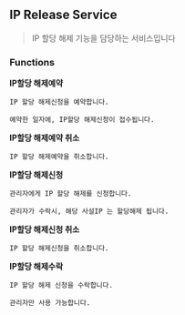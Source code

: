 ## IP Release Service
> IP 할당 해제 기능을 담당하는 서비스입니다
### Functions
**IP할당 해제예약**
    
    IP 할당 해제신청을 예약합니다.
    
    예약한 일자에, IP할당 해제신청이 접수됩니다.

**IP할당 해제예약 취소**
    
    IP 할당 해제예약을 취소합니다.

**IP할당 해제신청**
    
    관리자에게 IP 할당 해제를 신청합니다.
    
    관리자가 수락시, 해당 사설IP 는 할당해제 됩니다.

**IP할당 해제신청 취소**
    
    IP 할당 해제신청을 취소합니다.

**IP할당 해제수락**

    IP 할당 해제 신청을 수락합니다.
    
    관리자만 사용 가능합니다.